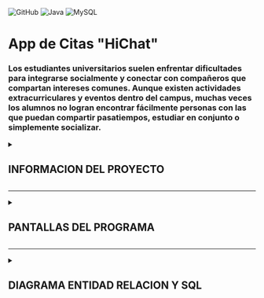 ![GitHub](https://img.shields.io/badge/github-%23121011.svg?style=for-the-badge&logo=github&logoColor=white)
![Java](https://img.shields.io/badge/java-%23ED8B00.svg?style=for-the-badge&logo=openjdk&logoColor=white)
![MySQL](https://img.shields.io/badge/mysql-%2300f.svg?style=for-the-badge&logo=mysql&logoColor=white)

# App de Citas "HiChat"

<h3>
Los estudiantes universitarios suelen enfrentar dificultades para integrarse
socialmente y conectar con compañeros que compartan intereses comunes.
Aunque existen actividades extracurriculares y eventos dentro del campus, muchas
veces los alumnos no logran encontrar fácilmente personas con las que puedan
compartir pasatiempos, estudiar en conjunto o simplemente socializar.
</h3>

<details>
<summary> <h2>INFORMACION DEL PROYECTO </h2> </summary>
  
En el <b> Instituto Tecnológico de Sonora (ITSON) </b> surge la necesidad de una
herramienta que facilite la <b> búsqueda y conexión entre estudiantes </b> a partir de sus
<b> gustos, hobbies y afinidades personales </b>, promoviendo la creación de amistades,
grupos de estudio y redes de apoyo.
<br>

Una aplicación de escritorio desarrollada en Java SE con GUI y JPA/Hibernate permitirá a los alumnos:
<br>

 - Registrar su perfil personal, incluyendo sus hobbies e intereses.
 - Explorar perfiles de otros estudiantes y decidir si desean conectar con ellos.
 - Utilizar un sistema de “Me gusta” / “No me interesa” para expresar afinidad.
 - Generar un “Match” cuando dos estudiantes se muestran interés mutuo.
 - Tener la posibilidad de acceder a un módulo de chat, disponible únicamente entre estudiantes que han hecho match.

<br>
De esta manera, se fomentará un <b> ambiente de integración universitaria</b>,
fortaleciendo el sentido de comunidad dentro del ITSON y mejorando la experiencia
social y académica de los estudiantes.

</details>

----- 

<details>
<summary> <h2> PANTALLAS DEL PROGRAMA </h2> </summary>

</details>

-----

<details>
<summary> <h2> DIAGRAMA ENTIDAD RELACION Y SQL </h2> </summary>

</details>

